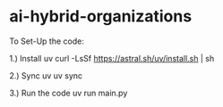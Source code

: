 # ai-hybrid-organizations

To Set-Up the code:

1.) Install uv
curl -LsSf https://astral.sh/uv/install.sh | sh

2.) Sync uv
uv sync

3.) Run the code
uv run main.py